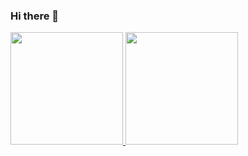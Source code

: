 ### Hi there 👋

<!--
**therosenstock/therosenstock** is a ✨ _special_ ✨ repository because its `README.md` (this file) appears on your GitHub profile.

Here are some ideas to get you started:

- 🔭 I’m currently working on ...
- 🌱 I’m currently learning ...
- 👯 I’m looking to collaborate on ...
- 🤔 I’m looking for help with ...
- 💬 Ask me about ...
- 📫 How to reach me: ...
- 😄 Pronouns: ...
- ⚡ Fun fact: ...
-->
<div>
<a href="https://github.com/therosenstock">
<img loading="lazy" height="180em" src="https://github-readme-stats.vercel.app/api/top-langs/?username=therosenstock&layout=compact&langs_count=7&theme=dracula"/>
<img loading="lazy" height="180em" src="https://github-readme-stats.vercel.app/api?username=therosenstock&show_icons=true&theme=dracula&include_all_commits=true&count_private=true"/>
</div>
